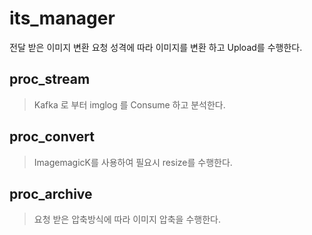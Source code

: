 # its_manager

전달 받은 이미지 변환 요청 성격에 따라 이미지를 변환 하고 Upload를 수행한다.

## proc_stream
> Kafka 로 부터 imglog 를 Consume 하고 분석한다.

## proc_convert
> ImagemagicK를 사용하여 필요시 resize를 수행한다.

## proc_archive
> 요청 받은 압축방식에 따라 이미지 압축을 수행한다.



